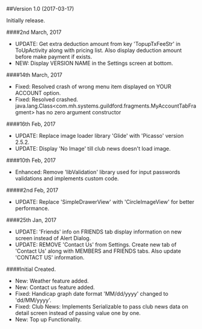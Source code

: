 ##Version 1.0 (2017-03-17)

   Initially release.

   ####2nd March, 2017
   - UPDATE: Get extra deduction amount from key 'TopupTxFeeStr' in ToUpActivity along with pricing list. Also display deduction amount before make payment if exists.
   - NEW: Display VERSION NAME in the Settings screen at bottom.

   ####14th March, 2017
   - Fixed: Resolved crash of wrong menu item displayed on YOUR ACCOUNT option.
   - Fixed: Resolved crashed. java.lang.Class<com.mh.systems.guildford.fragments.MyAccountTabFragment> has no zero argument constructor

   ####16th Feb, 2017
   - UPDATE: Replace image loader library 'Glide' with 'Picasso' version 2.5.2.
   - UPDATE: Display 'No Image' till club news doesn't load image.

   ####10th Feb, 2017
   - Enhanced: Remove 'libValidation' library used for input passwords validations and implements custom code.

   #####2nd Feb, 2017
   - UPDATE: Replace 'SimpleDrawerView' with 'CircleImageView' for better performance.

   ####25th Jan, 2017
   - UPDATE: 'Friends' info on FRIENDS tab display information on new screen instead of Alert Dialog.
   - UPDATE: REMOVE 'Contact Us' from Settings. Create new tab of 'Contact Us' along with MEMBERS and FRIENDS tabs. Also update 'CONTACT US' information.

   ####Initial Created.

   - New: Weather feature added.
   - New: Contact us feature added.
   - Fixed: Handicap graph date format 'MM/dd/yyyy' changed to 'dd/MM/yyyy'.
   - Fixed: Club News: Implements Serializable to pass club news data on detail screen instead of passing value one by one.
   - New:  Top up Functionality.
